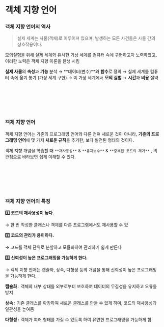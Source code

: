 # 객체 지향 언어

### 객체 지향 언어의 역사

> 실제 세계는 사물(객체)로 이루어져 있으며, 발생하는 모든 사건들은 사물 간의 상호작용이다.
> 

모의실험을 위해 실제 세계와 유사한 가상 세계를 컴퓨터 속에 구현하고자 노력하였고, 이러한 노력은 객체 지향 이론을 탄생 시킴 

**실제 사물**의 **속성**과 **기능** 분석 → **데이터(변수)**와 **함수**로 정의 → 실제 세계를 컴퓨터 속에 옮겨 놓기 (가상 세계 구현) → 이 가상 세계에서 **모의 실험** → **시간**과 **비용** 절약 

<br/><br/><br/><br/><br/>

### 객체 지향 언어

객체 지향 언어는 기존의 프로그래밍 언어와 다른 전혀 새로운 것이 아니라, **기존의 프로그래밍 언어**에 몇 가지 **새로운 규칙**을 추가한, 보다 발전된 형태의 것이다. 

객체 지향 개념을 학습할 때 `**재사용성**` & `**유지보수**` & `**중복된 코드의 제거**` , 의 관점으로 바라보면 쉽게 이해할 수 있다. 

<br/><br/><br/><br/><br/>

### 객체 지향 언어의 특징

**1️⃣ 코드의 재사용성이 높다.**

→ 한 번 작성한 클래스나 객체를 다른 프로그램에서도 재사용할 수 있

**2️⃣ 코드의 관리가 용이하다.**

→ 코드를 객체 단위로 분할하고 모듈화하여 관리하기 쉽게 만든다

**3️⃣ 신뢰성이 높은 프로그래밍을 가능하게 한다.**

→ 객체 지향 언어는 캡슐화, 상속, 다형성 등의 개념을 통해 신뢰성이 높은 프로그래밍을 가능하게 한다.

**캡슐화** : 객체의 내부 상태를 외부로부터 보호하여 데이터의 무결성을 유지하고 오류를 방지 

**상속 :** 기존 클래스를 확장하여 새로운 클래스를 만들 수 있게 하며, 코드의 재사용성과 일관성을 높여줌 

**다형성 :** 객체가 여러 형태를 가질 수 있도록 하여 유연한 프로그래밍을 가능하게 함

<br/>
